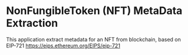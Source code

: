 # NonFungibleToken (NFT) MetaData Extraction

This application extract metadata for an NFT from blockchain, based on EIP-721 https://eips.ethereum.org/EIPS/eip-721
